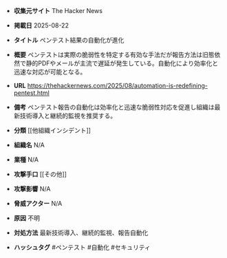 - **収集元サイト**
The Hacker News

- **掲載日**
2025-08-22

- **タイトル**
ペンテスト結果の自動化が進化

- **概要**
ペンテストは実際の脆弱性を特定する有効な手法だが報告方法は旧態依然で静的PDFやメールが主流で遅延が発生している。自動化により効率化と迅速な対応が可能となる。

- **URL**
https://thehackernews.com/2025/08/automation-is-redefining-pentest.html

- **備考**
ペンテスト報告の自動化は効率化と迅速な脆弱性対応を促進し組織は最新技術導入と継続的監視を推奨する。

- **分類**
[[他組織インシデント]]

- **組織名**
N/A

- **業種**
N/A

- **攻撃手口**
[[その他]]

- **攻撃影響**
N/A

- **脅威アクター**
N/A

- **原因**
不明

- **対処方法**
最新技術導入、継続的監視、報告自動化

- **ハッシュタグ**
#ペンテスト #自動化 #セキュリティ
